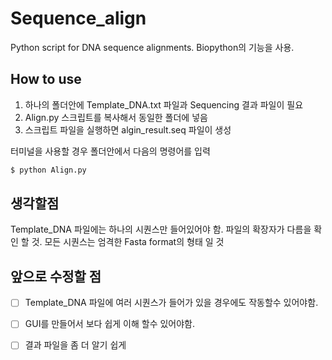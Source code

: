 # Sequence_align
Python script for DNA sequence alignments. Biopython의 기능을 사용.

## How to use
1. 하나의 폴더안에 Template_DNA.txt 파일과 Sequencing 결과 파일이 필요
2. Align.py 스크립트를 복사해서 동일한 폴더에 넣음
3. 스크립트 파일을 실행하면 algin_result.seq 파일이 생성

터미널을 사용할 경우 폴더안에서 다음의 명령어를 입력
```bash
$ python Align.py
```

## 생각할점
Template_DNA 파일에는 하나의 시퀀스만 들어있어야 함.
파일의 확장자가 다름을 확인 할 것.
모든 시퀀스는 엄격한 Fasta format의 형태 일 것

## 앞으로 수정할 점
- [ ] Template_DNA 파일에 여러 시퀀스가 들어가 있을 경우에도 작동할수 있어야함.
- [ ] GUI를 만들어서 보다 쉽게 이해 할수 있어야함.
- [ ] 결과 파일을 좀 더 알기 쉽게

